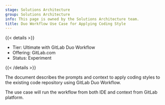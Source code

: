 ```yaml
---
stage: Solutions Architecture
group: Solutions Architecture
info: This page is owned by the Solutions Architecture team.
title: Duo Workflow Use Case for Applying Coding Style 
---
```


{{< details >}}

- Tier: Ultimate with GitLab Duo Workflow
- Offering: GitLab.com
- Status: Experiment

{{< /details >}}

The document describes the prompts and context to apply coding styles to the existing code repository using GitLab Duo Workflow.

The use case will run the workflow from both IDE and context from GitLab platform.
